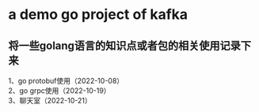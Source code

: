 # a demo go project of kafka
## 将一些golang语言的知识点或者包的相关使用记录下来
1、go protobuf使用（2022-10-08） <br />
2、go grpc使用（2022-10-19） <br />
3、聊天室（2022-10-21）<br />
